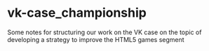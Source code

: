 # vk-case_championship
Some notes for structuring our work on the VK case on the topic of developing a strategy to improve the HTML5 games segment
